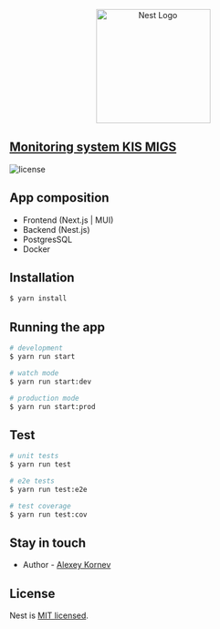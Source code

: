 <p align="center">
  <a href="http://nestjs.com/" target="blank"><img src="https://nestjs.com/img/logo-small.svg" width="200" alt="Nest Logo" /></a>
</p>

## [Monitoring system KIS MIGS](http://nii-migs.ru)

![license](https://img.shields.io/badge/license-MIT-blue.svg)

## App composition

- Frontend (Next.js | MUI)
- Backend (Nest.js)
- PostgresSQL
- Docker


## Installation

```bash
$ yarn install
```

## Running the app

```bash
# development
$ yarn run start

# watch mode
$ yarn run start:dev

# production mode
$ yarn run start:prod
```

## Test

```bash
# unit tests
$ yarn run test

# e2e tests
$ yarn run test:e2e

# test coverage
$ yarn run test:cov
```

## Stay in touch

- Author - [Alexey Kornev](alex@mrk.digital)


## License

Nest is [MIT licensed](LICENSE).
